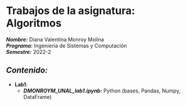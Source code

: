 # Trabajos de la asignatura: Algoritmos
**_Nombre:_** Diana Valentina Monroy Molina  
**_Programa:_** Ingeniería de Sistemas y Computación  
**_Semestre:_** 2022-2  
## _Contenido:_
* **Lab1**:   
  - **_DMONROYM_UNAL_lab1.ipynb:_** Python (bases, Pandas, Numpy, DataFrame)


